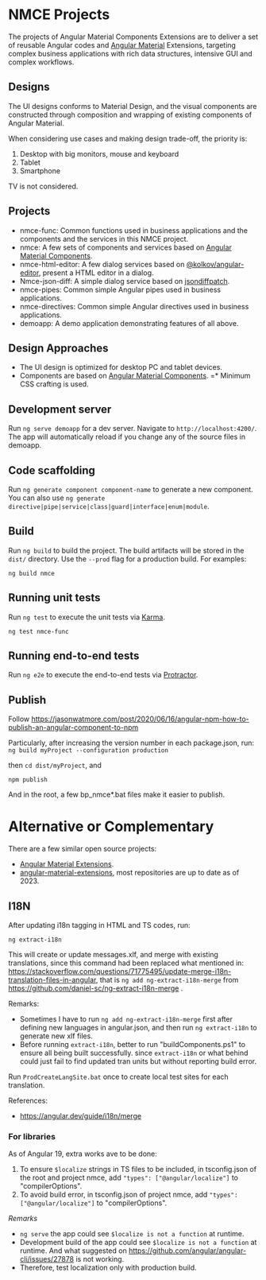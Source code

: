 # NMCE Projects

The projects of Angular Material Components Extensions are to deliver a set of reusable Angular codes and [Angular Material](https://material.angular.io/) Extensions, targeting complex business applications with rich data structures, intensive GUI and complex workflows.

## Designs

The UI designs conforms to Material Design, and the visual components are constructed through composition and wrapping of existing components of Angular Material.

When considering use cases and making design trade-off, the priority is:
1. Desktop with big monitors, mouse and keyboard
1. Tablet
1. Smartphone

TV is not considered.

## Projects
* nmce-func: Common functions used in business applications and the components and the services in this NMCE project.
* nmce: A few sets of components and services based on [Angular Material Components](https://material.angular.io/components/categories).
* nmce-html-editor: A few dialog services based on [@kolkov/angular-editor](https://github.com/kolkov/angular-editor), present a HTML editor in a dialog.
* Nmce-json-diff: A simple dialog service based on [jsondiffpatch](https://github.com/benjamine/jsondiffpatch).
* nmce-pipes: Common simple Angular pipes used in business applications.
* nmce-directives: Common simple Angular directives used in business applications.
* demoapp: A demo application demonstrating features of all above.

## Design Approaches

* The UI design is optimized for desktop PC and tablet devices.
* Components are based on [Angular Material Components](https://material.angular.io/components/categories).
=* Minimum CSS crafting is used.

## Development server

Run `ng serve demoapp` for a dev server. Navigate to `http://localhost:4200/`. The app will automatically reload if you change any of the source files in demoapp.

## Code scaffolding

Run `ng generate component component-name` to generate a new component. You can also use `ng generate directive|pipe|service|class|guard|interface|enum|module`.

## Build

Run `ng build` to build the project. The build artifacts will be stored in the `dist/` directory. Use the `--prod` flag for a production build. For examples:

`ng build nmce`

## Running unit tests

Run `ng test` to execute the unit tests via [Karma](https://karma-runner.github.io).

`ng test nmce-func`

## Running end-to-end tests

Run `ng e2e` to execute the end-to-end tests via [Protractor](http://www.protractortest.org/).

## Publish

Follow https://jasonwatmore.com/post/2020/06/16/angular-npm-how-to-publish-an-angular-component-to-npm

Particularly, after increasing the version number in each package.json, run:
`ng build myProject --configuration production`

then `cd dist/myProject`, and

`npm publish`

And in the root, a few bp_nmce*.bat files make it easier to publish.

# Alternative or Complementary
There are a few similar open source projects:

* [Angular Material Extensions](https://ng-matero.github.io/extensions/).
* [angular-material-extensions](https://github.com/angular-material-extensions), most repositories are up to date as of 2023.

## I18N

After updating i18n tagging in HTML and TS codes, run:

`ng extract-i18n`

This will create or update messages.xlf, and merge with existing translations, since this command had been replaced what mentioned in: https://stackoverflow.com/questions/71775495/update-merge-i18n-translation-files-in-angular, that is `ng add ng-extract-i18n-merge` from https://github.com/daniel-sc/ng-extract-i18n-merge .

Remarks:
* Sometimes I have to run `ng add ng-extract-i18n-merge` first after defining new languages in angular.json, and then run `ng extract-i18n` to generate new xlf files.
* Before running `extract-i18n`, better to run "buildComponents.ps1" to ensure all being built successfully. since `extract-i18n` or what behind could just fail to find updated tran units but without reporting build error.

Run `ProdCreateLangSite.bat` once to create local test sites for each translation.

References:
* https://angular.dev/guide/i18n/merge

### For libraries

As of Angular 19, extra works ave to be done:
1. To ensure `$localize` strings in TS files to be included, in tsconfig.json of the root and project nmce, add `"types": ["@angular/localize"]` to "compilerOptions".
1. To avoid build error, in tsconfig.json of project nmce, add `"types": ["@angular/localize"]` to "compilerOptions".

*Remarks*
* `ng serve` the app could see `$localize is not a function` at runtime.
* Development build of the app could see `$localize is not a function` at runtime. And what suggested on https://github.com/angular/angular-cli/issues/27878 is not working.
* Therefore, test localization only with production build.